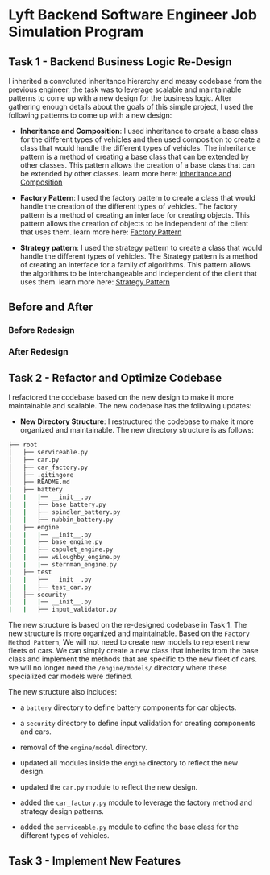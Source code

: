 # Lyft Backend Software Engineer Job Simulation Program

## Task 1 - Backend Business Logic Re-Design

I inherited a convoluted inheritance hierarchy and messy codebase from the previous engineer, the task was to leverage scalable and maintainable patterns to come up with a new design for the business logic. After gathering enough details about the goals of this simple project, I used the following patterns to come up with a new design:

- **Inheritance and Composition**: I used inheritance to create a base class for the different types of vehicles and then used composition to create a class that would handle the different types of vehicles. The inheritance pattern is a method of creating a base class that can be extended by other classes. This pattern allows the creation of a base class that can be extended by other classes. learn more here: [Inheritance and Composition](https://refactoring.guru/design-patterns/strategy)

- **Factory Pattern**: I used the factory pattern to create a class that would handle the creation of the different types of vehicles. The factory pattern is a method of creating an interface for creating objects. This pattern allows the creation of objects to be independent of the client that uses them. learn more here: [Factory Pattern](https://refactoring.guru/design-patterns/factory-method)

- **Strategy pattern**: I used the strategy pattern to create a class that would handle the different types of vehicles. The Strategy pattern is a method of creating an interface for a family of algorithms. This pattern allows the algorithms to be interchangeable and independent of the client that uses them. learn more here: [Strategy Pattern](https://refactoring.guru/design-patterns/strategy)

## Before and After

### Before Redesign
<!-- insert image -->
### After Redesign
<!-- Insert image -->

## Task 2 - Refactor and Optimize Codebase

I refactored the codebase based on the new design to make it more maintainable and scalable.
The new codebase has the following updates:

- **New Directory Structure**: I restructured the codebase to make it more organized and maintainable.
The new directory structure is as follows:

```bash
├── root
│   ├── serviceable.py
│   ├── car.py
│   ├── car_factory.py
│   ├── .gitingore
│   ├── README.md
|   ├── battery
|   |   |── __init__.py
|   |   ├── base_battery.py
|   |   ├── spindler_battery.py
|   |   ├── nubbin_battery.py
|   ├── engine
|   |   |── __init__.py
|   |   ├── base_engine.py
|   |   ├── capulet_engine.py
|   |   ├── wiloughby_engine.py
|   |   |── sternman_engine.py
|   ├── test
|   |   ├── __init__.py
|   |   ├── test_car.py
|   ├── security
|   |   |── __init__.py
|   |   ├── input_validator.py
```

The new structure is based on the re-designed codebase in Task 1. The new structure is more organized and maintainable.
Based on the `Factory Method Pattern`, We will not need to create new models to represent new fleets of cars. We can simply create a new class that inherits from the base class and implement the methods that are specific to the new fleet of cars. we will no longer need the `/engine/models/` directory where these specialized car models were defined.

The new structure also includes:

- a `battery` directory to define battery components for car objects.

- a `security` directory to define input validation for creating components and cars.

- removal of the `engine/model` directory.

- updated all modules inside the `engine` directory to reflect the new design.

- updated the `car.py` module to reflect the new design.

- added the `car_factory.py` module to leverage the factory method and strategy design patterns.

- added the `serviceable.py` module to define the base class for the different types of vehicles.

## Task 3 - Implement New Features
